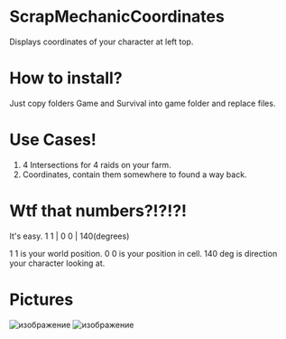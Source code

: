 # ScrapMechanicCoordinates
Displays coordinates of your character at left top.

# How to install?
Just copy folders Game and Survival into game folder and replace files.

# Use Cases!
1. 4 Intersections for 4 raids on your farm.
2. Coordinates, contain them somewhere to found a way back.

# Wtf that numbers?!?!?!
It's easy.
1 1 | 0 0 | 140(degrees)

1 1 is your world position.
0 0 is your position in cell.
140 deg is direction your character looking at.

# Pictures
![изображение](https://user-images.githubusercontent.com/124236227/220407728-53960538-fd05-4c86-8103-959670d4edd7.png)
![изображение](https://user-images.githubusercontent.com/124236227/220407695-ea0af6ca-5b2a-4e52-afa0-e1f74e40f3ae.png)

